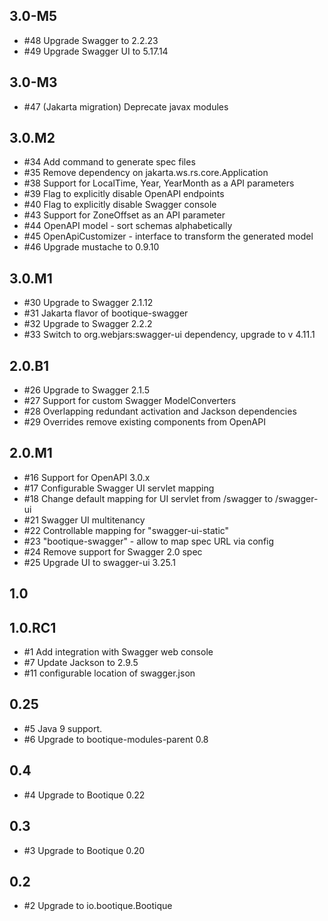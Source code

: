 ## 3.0-M5

* #48 Upgrade Swagger to 2.2.23
* #49 Upgrade Swagger UI to 5.17.14

## 3.0-M3

* #47 (Jakarta migration) Deprecate javax modules

## 3.0.M2

* #34 Add command to generate spec files
* #35 Remove dependency on jakarta.ws.rs.core.Application
* #38 Support for LocalTime, Year, YearMonth as a API parameters
* #39 Flag to explicitly disable OpenAPI endpoints
* #40 Flag to explicitly disable Swagger console
* #43 Support for ZoneOffset as an API parameter
* #44 OpenAPI model - sort schemas alphabetically
* #45 OpenApiCustomizer - interface to transform the generated model
* #46 Upgrade mustache to 0.9.10

## 3.0.M1

* #30 Upgrade to Swagger 2.1.12
* #31 Jakarta flavor of bootique-swagger
* #32 Upgrade to Swagger 2.2.2
* #33 Switch to org.webjars:swagger-ui dependency, upgrade to v 4.11.1

## 2.0.B1

* #26 Upgrade to Swagger 2.1.5
* #27 Support for custom Swagger ModelConverters
* #28 Overlapping redundant activation and Jackson dependencies
* #29 Overrides remove existing components from OpenAPI

## 2.0.M1

* #16 Support for OpenAPI 3.0.x
* #17 Configurable Swagger UI servlet mapping 
* #18 Change default mapping for UI servlet from /swagger to /swagger-ui
* #21 Swagger UI multitenancy
* #22 Controllable mapping for "swagger-ui-static"
* #23 "bootique-swagger" - allow to map spec URL via config
* #24 Remove support for Swagger 2.0 spec
* #25 Upgrade UI to swagger-ui 3.25.1

## 1.0

## 1.0.RC1

* #1 Add integration with Swagger web console
* #7 Update Jackson to 2.9.5
* #11 configurable location of swagger.json

## 0.25

* #5 Java 9 support.
* #6 Upgrade to bootique-modules-parent 0.8

## 0.4

* #4 Upgrade to Bootique 0.22

## 0.3

* #3 Upgrade to Bootique 0.20

## 0.2

* #2 Upgrade to io.bootique.Bootique
